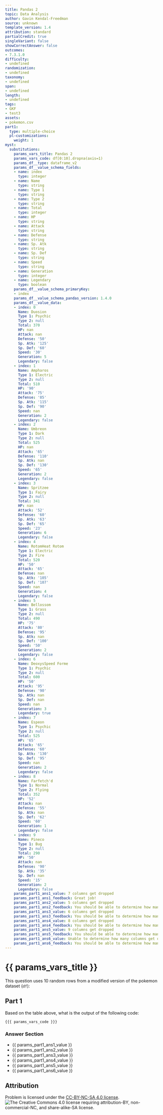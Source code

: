 ```yaml
---
title: Pandas 2
topic: Data Analysis
author: Gavin Kendal-Freedman
source: unknown
template_version: 1.4
attribution: standard
partialCredit: true
singleVariant: false
showCorrectAnswer: false
outcomes:
- 7.3.1.0
difficulty:
- undefined
randomization:
- undefined
taxonomy:
- undefined
span:
- undefined
length:
- undefined
tags:
- GKF
- test3
assets:
- pokemon.csv
part1:
  type: multiple-choice
  pl-customizations:
    weight: 1
myst:
  substitutions:
    params_vars_title: Pandas 2
    params_vars_code: df[0:10].dropna(axis=1)
    params_df__type: dataframe_v2
    params_df__value_schema_fields:
    - name: index
      type: integer
    - name: Name
      type: string
    - name: Type 1
      type: string
    - name: Type 2
      type: string
    - name: Total
      type: integer
    - name: HP
      type: string
    - name: Attack
      type: string
    - name: Defense
      type: string
    - name: Sp. Atk
      type: string
    - name: Sp. Def
      type: string
    - name: Speed
      type: string
    - name: Generation
      type: integer
    - name: Legendary
      type: boolean
    params_df__value_schema_primaryKey:
    - index
    params_df__value_schema_pandas_version: 1.4.0
    params_df__value_data:
    - index: 0
      Name: Duosion
      Type 1: Psychic
      Type 2: null
      Total: 370
      HP: nan
      Attack: nan
      Defense: '50'
      Sp. Atk: '125'
      Sp. Def: '60'
      Speed: '30'
      Generation: 5
      Legendary: false
    - index: 1
      Name: Ampharos
      Type 1: Electric
      Type 2: null
      Total: 510
      HP: '90'
      Attack: '75'
      Defense: '85'
      Sp. Atk: '115'
      Sp. Def: '90'
      Speed: nan
      Generation: 2
      Legendary: false
    - index: 2
      Name: Umbreon
      Type 1: Dark
      Type 2: null
      Total: 525
      HP: nan
      Attack: '65'
      Defense: '110'
      Sp. Atk: nan
      Sp. Def: '130'
      Speed: '65'
      Generation: 2
      Legendary: false
    - index: 3
      Name: Spritzee
      Type 1: Fairy
      Type 2: null
      Total: 341
      HP: nan
      Attack: '52'
      Defense: '60'
      Sp. Atk: '63'
      Sp. Def: '65'
      Speed: '23'
      Generation: 6
      Legendary: false
    - index: 4
      Name: RotomHeat Rotom
      Type 1: Electric
      Type 2: Fire
      Total: 520
      HP: '50'
      Attack: '65'
      Defense: nan
      Sp. Atk: '105'
      Sp. Def: '107'
      Speed: nan
      Generation: 4
      Legendary: false
    - index: 5
      Name: Bellossom
      Type 1: Grass
      Type 2: null
      Total: 490
      HP: '75'
      Attack: '80'
      Defense: '95'
      Sp. Atk: nan
      Sp. Def: '100'
      Speed: '50'
      Generation: 2
      Legendary: false
    - index: 6
      Name: DeoxysSpeed Forme
      Type 1: Psychic
      Type 2: null
      Total: 600
      HP: '50'
      Attack: '95'
      Defense: '90'
      Sp. Atk: nan
      Sp. Def: nan
      Speed: nan
      Generation: 3
      Legendary: true
    - index: 7
      Name: Espeon
      Type 1: Psychic
      Type 2: null
      Total: 525
      HP: '65'
      Attack: '65'
      Defense: '60'
      Sp. Atk: '130'
      Sp. Def: '95'
      Speed: nan
      Generation: 2
      Legendary: false
    - index: 8
      Name: Farfetch'd
      Type 1: Normal
      Type 2: Flying
      Total: 352
      HP: '52'
      Attack: nan
      Defense: '55'
      Sp. Atk: nan
      Sp. Def: '62'
      Speed: '60'
      Generation: 1
      Legendary: false
    - index: 9
      Name: Pineco
      Type 1: Bug
      Type 2: null
      Total: 290
      HP: '50'
      Attack: nan
      Defense: '90'
      Sp. Atk: '35'
      Sp. Def: nan
      Speed: '15'
      Generation: 2
      Legendary: false
    params_part1_ans1_value: 7 columns get dropped
    params_part1_ans1_feedback: Great job!
    params_part1_ans2_value: 5 columns get dropped
    params_part1_ans2_feedback: You should be able to determine how many get dropped.
    params_part1_ans3_value: 6 columns get dropped
    params_part1_ans3_feedback: You should be able to determine how many get dropped.
    params_part1_ans4_value: 8 columns get dropped
    params_part1_ans4_feedback: You should be able to determine how many get dropped.
    params_part1_ans5_value: 9 columns get dropped
    params_part1_ans5_feedback: You should be able to determine how many get dropped.
    params_part1_ans6_value: Unable to determine how many columns get dropped
    params_part1_ans6_feedback: You should be able to determine how many get dropped.
---
```

# {{ params_vars_title }}
This question uses 10 random rows from a modified version of the pokemon dataset (`df`):

<pl-dataframe params-name="df" show-dimensions=true show-python=false></pl-dataframe>

## Part 1

Based on the table above, what is the output of the following code:

```python
{{{ params_vars_code }}}
```

### Answer Section

- {{ params_part1_ans1_value }}
- {{ params_part1_ans2_value }}
- {{ params_part1_ans3_value }}
- {{ params_part1_ans4_value }}
- {{ params_part1_ans5_value }}
- {{ params_part1_ans6_value }}

## Attribution

Problem is licensed under the [CC-BY-NC-SA 4.0 license](https://creativecommons.org/licenses/by-nc-sa/4.0/).<br> ![The Creative Commons 4.0 license requiring attribution-BY, non-commercial-NC, and share-alike-SA license.](https://raw.githubusercontent.com/firasm/bits/master/by-nc-sa.png)